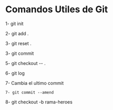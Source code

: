# Comandos Utiles de Git

1- git init

2- git add .

3- git reset .

3- git commit

5- git checkout -- .

6- git log

7- Cambia el ultimo commit

```
7- git commit --amend

```
8- git checkout -b rama-heroes